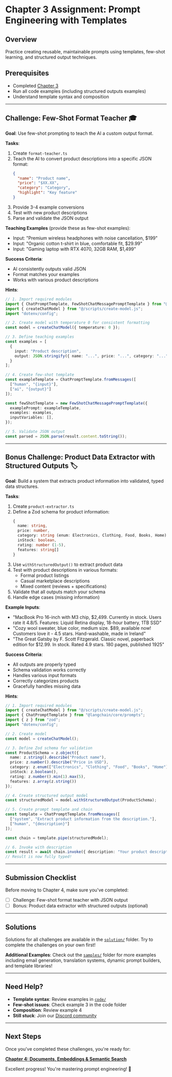 # Chapter 3 Assignment: Prompt Engineering with Templates

## Overview

Practice creating reusable, maintainable prompts using templates, few-shot learning, and structured output techniques.

## Prerequisites

- Completed [Chapter 3](./README.md)
- Run all code examples (including structured outputs examples)
- Understand template syntax and composition

---

## Challenge: Few-Shot Format Teacher 🎓

**Goal**: Use few-shot prompting to teach the AI a custom output format.

**Tasks**:
1. Create `format-teacher.ts`
2. Teach the AI to convert product descriptions into a specific JSON format:
   ```json
   {
     "name": "Product name",
     "price": "$XX.XX",
     "category": "Category",
     "highlight": "Key feature"
   }
   ```
3. Provide 3-4 example conversions
4. Test with new product descriptions
5. Parse and validate the JSON output

**Teaching Examples** (provide these as few-shot examples):
- Input: "Premium wireless headphones with noise cancellation, $199"
- Input: "Organic cotton t-shirt in blue, comfortable fit, $29.99"
- Input: "Gaming laptop with RTX 4070, 32GB RAM, $1,499"

**Success Criteria**:
- AI consistently outputs valid JSON
- Format matches your examples
- Works with various product descriptions

**Hints**:
```typescript
// 1. Import required modules
import { ChatPromptTemplate, FewShotChatMessagePromptTemplate } from "@langchain/core/prompts";
import { createChatModel } from "@/scripts/create-model.js";
import "dotenv/config";

// 2. Create model with temperature 0 for consistent formatting
const model = createChatModel({ temperature: 0 });

// 3. Define teaching examples
const examples = [
  {
    input: "Product description",
    output: JSON.stringify({ name: "...", price: "...", category: "...", highlight: "..." }, null, 2)
  }
];

// 4. Create few-shot template
const exampleTemplate = ChatPromptTemplate.fromMessages([
  ["human", "{input}"],
  ["ai", "{output}"]
]);

const fewShotTemplate = new FewShotChatMessagePromptTemplate({
  examplePrompt: exampleTemplate,
  examples: examples,
  inputVariables: [],
});

// 5. Validate JSON output
const parsed = JSON.parse(result.content.toString());
```

---

## Bonus Challenge: Product Data Extractor with Structured Outputs 🏷️

**Goal**: Build a system that extracts product information into validated, typed data structures.

**Tasks**:
1. Create `product-extractor.ts`
2. Define a Zod schema for product information:
   ```typescript
   {
     name: string,
     price: number,
     category: string (enum: Electronics, Clothing, Food, Books, Home),
     inStock: boolean,
     rating: number (1-5),
     features: string[]
   }
   ```
3. Use `withStructuredOutput()` to extract product data
4. Test with product descriptions in various formats:
   - Formal product listings
   - Casual marketplace descriptions
   - Mixed content (reviews + specifications)
5. Validate that all outputs match your schema
6. Handle edge cases (missing information)

**Example Inputs**:
- "MacBook Pro 16-inch with M3 chip, $2,499. Currently in stock. Users rate it 4.8/5. Features: Liquid Retina display, 18-hour battery, 1TB SSD"
- "Cozy wool sweater, blue color, medium size. $89, available now! Customers love it - 4.5 stars. Hand-washable, made in Ireland"
- "The Great Gatsby by F. Scott Fitzgerald. Classic novel, paperback edition for $12.99. In stock. Rated 4.9 stars. 180 pages, published 1925"

**Success Criteria**:
- All outputs are properly typed
- Schema validation works correctly
- Handles various input formats
- Correctly categorizes products
- Gracefully handles missing data

**Hints**:
```typescript
// 1. Import required modules
import { createChatModel } from "@/scripts/create-model.js";
import { ChatPromptTemplate } from "@langchain/core/prompts";
import { z } from "zod";
import "dotenv/config";

// 2. Create model
const model = createChatModel();

// 3. Define Zod schema for validation
const ProductSchema = z.object({
  name: z.string().describe("Product name"),
  price: z.number().describe("Price in USD"),
  category: z.enum(["Electronics", "Clothing", "Food", "Books", "Home"]),
  inStock: z.boolean(),
  rating: z.number().min(1).max(5),
  features: z.array(z.string())
});

// 4. Create structured output model
const structuredModel = model.withStructuredOutput(ProductSchema);

// 5. Create prompt template and chain
const template = ChatPromptTemplate.fromMessages([
  ["system", "Extract product information from the description."],
  ["human", "{description}"]
]);

const chain = template.pipe(structuredModel);

// 6. Invoke with description
const result = await chain.invoke({ description: "Your product description" });
// Result is now fully typed!
```

---

## Submission Checklist

Before moving to Chapter 4, make sure you've completed:

- [ ] Challenge: Few-shot format teacher with JSON output
- [ ] Bonus: Product data extractor with structured outputs (optional)

---

## Solutions

Solutions for all challenges are available in the [`solution/`](./solution/) folder. Try to complete the challenges on your own first!

**Additional Examples**: Check out the [`samples/`](./samples/) folder for more examples including email generation, translation systems, dynamic prompt builders, and template libraries!

---

## Need Help?

- **Template syntax**: Review examples in [`code/`](./code/)
- **Few-shot issues**: Check example 3 in the code folder
- **Composition**: Review example 4
- **Still stuck**: Join our [Discord community](https://aka.ms/foundry/discord)

---

## Next Steps

Once you've completed these challenges, you're ready for:

**[Chapter 4: Documents, Embeddings & Semantic Search](../04-documents-embeddings-semantic-search/README.md)**

Excellent progress! You're mastering prompt engineering! 🚀

